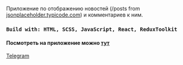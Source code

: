 Приложение по отображению новостей (/posts from [jsonplaceholder.typicode.com](jsonplaceholder.typicode.com)) и комментариев к ним.

### `Build with: HTML, SCSS, JavaScript, React, ReduxToolkit`

#### Посмотреть на приложение можно [тут](https://magnificent-souffle-77eb04.netlify.app/)

[Telegram](https://t.me/raburkeev)
